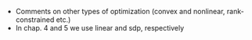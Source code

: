 - Comments on other types of optimization (convex and nonlinear, rank-constrained etc.)
- In chap. 4 and 5 we use linear and sdp, respectively
